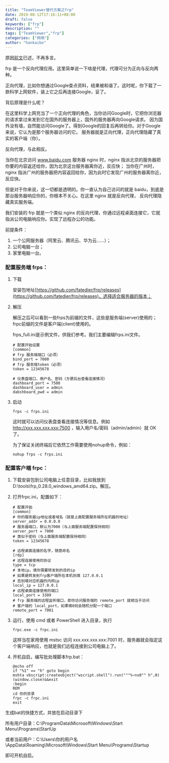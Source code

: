 ```yaml
---
title: "TeamViewer替代方案之frp"
date: 2019-08-12T17:16:11+08:00
draft: false
keywords: ["frp"]
description: ""
tags: ["TeamViewer","frp"]
categories: ["网络"]
author: "hankaibo"
---
```

原因[前文](https://hankaibo.github.io/post/2019/2019-08-07)已述，不再多言。

frp 是一个反向代理应用。这里简单说一下啥是代理，代理可分为正向与反向两种。

正向代理，比如你想通过Google查点资料，结果被和谐了。这时呢，你下载了一款科学上网软件，装上它之后再连接Google，妥了。

背后原理是什么呢？

在这里科学上网充当了一个正向代理的角色，当你访问Google时，它把你浏览器的请求拿过来发到它在国外的服务器上，国外的服务器再向Google请求。
因为国外没有墙，自然能访问Google了。得到Google的回复后再转给你。对于Google来说，它认为是那个服务器访问的它。
服务器就是正向代理，正向代理隐藏了真实的客户端（你）。

反向代理，与此相反。

当你在北京访问 www.baidu.com 服务器 nginx 时，nginx 指派北京的服务器把你要的内容返还给你，因为北京这台服务器离你近，反应快；
当你在广州时，nginx 指派广州的服务器把内容返回给你，因为此时它发现广州的服务器离你近，反应快。

但是对于你来说，这一切都是透明的。你一直认为自己访问的就是 baidu，到底是那台服务器响应你的，你根本不关心。在这里 nginx 就是反向代理，
反向代理隐藏真实服务端。

我们安装的 frp 就是一个类似 nginx 的反向代理，你通过远程桌面连接它，它就指派公司电脑响应你。实现了远程办公的功能。

前提条件：

1. 一个公网服务器（阿里云、腾讯云、华为云……）；
2. 公司电脑一台；
3. 家里电脑一台。

###  配置服务端 frps：

1. 下载
    
    安装包地址[https://github.com/fatedier/frp/releases](https://github.com/fatedier/frp/releases)，选择适合服务器的版本；
    
2. 解压

    解压之后可以看到一些frps为前缀的文件，这些是服务端(server)使用的；frpc前缀的文件是客户端(client)使用的。
    
    frps_full.ini是示例文件，供我们参考。我们主要编辑frps.ini文件。
    ```shell script
    # 配置开始设置
    [common]
    # frp 服务端端口（必须）
    bind_port = 7000
    # frp 服务端token（必须）
    token = 12345678
    
    # 仪表盘端口、用户名、密码（方便后台查看连接情况）
    dashboard_port = 7500
    dashboard_user = admin
    dabshboard_pwd = admin
    ```

3. 启动

    ```shell script
    frps -c frps.ini
    ```
    这时就可以访问仪表盘查看连接情况等信息。例如 http://xxx.xxx.xxx.xxx:7500 ，输入用户名/密码（admin/admin）就 OK 了。
   
    为了保证关闭终端后它依然工作需要使用nohup命令，例如：
    
    ```shell script
    nohup frps -c frps.ini
    ```
    
### 配置客户端 frpc：
    
1. 下载安装包到公司电脑上任意目录，比如我放到 D:\tools\frp_0.28.0_windows_amd64.zip。解压。
    
2. 打开frpc.ini，配置如下：
    ```shell script
    # 配置开始
    [common]
    # 你的服务器ip地址或者域名（就是上面配置服务端所在机器的地址）
    server_addr = 0.0.0.0
    # 服务器端口，默认为7000（与上面服务端配置保持相同）
    server_port = 7000
    # 类似于密码（与上面服务端配置保持相同）
    token = 12345678

    # 远程桌面连接的名字，随意命名
    [rdp] 
    # 远程连接使用的协议
    type = tcp 
    # 本地ip，填你需要转发到的目的ip
    # 如果是转发到frp客户端所在本机则填 127.0.0.1
    # 否则填对应机器的内网ip
    local_ip = 127.0.0.1
    # 远程桌面连接使用的端口
    local_port = 3389
    # frp 服务端的远程监听端口，即你访问服务端的 remote_port 就相当于访问
    # 客户端的 local_port，如果填0则会随机分配一个端口
    remote_port = 7001
    ```
        
3. 运行，使用 cmd 或者 PowerShell 进入目录，执行 
    ```shell script
    frpc.exe -c frpc.ini
    ``` 
    这样当在家用使用 mstsc 访问 xxx.xxx.xxx.xxx:7001 时，服务器就会指定这个客户端响应，也就是我们远程连接到公司电脑上了。   
     
4. 开机自启，编写批处理脚本frp.bat：
    ```shell script
    @echo off
    if "%1" == "h" goto begin
    mshta vbscript:createobject("wscript.shell").run("""%~nx0"" h",0)(window.close)&&exit
    :begin
    REM
    cd 你的目录
    frpc -c frpc.ini
    exit
    ```

生成bat的快捷方式，并放在启动目录下

所有用户目录：C:\ProgramData\Microsoft\Windows\Start Menu\Programs\StartUp

或者当前用户：C:\Users\你的用户名\AppData\Roaming\Microsoft\Windows\Start Menu\Programs\Startup

即可开机自启。
    
    
    




